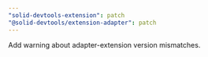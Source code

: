 ```yaml
---
"solid-devtools-extension": patch
"@solid-devtools/extension-adapter": patch
---
```


Add warning about adapter-extension version mismatches.
